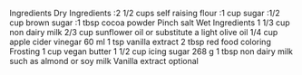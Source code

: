 Ingredients
Dry Ingredients
:2 1/2 cups self raising flour
:1 cup sugar
:1/2 cup brown sugar
:1 tbsp cocoa powder
Pinch salt
Wet Ingredients
1 1/3 cup non dairy milk
2/3 cup sunflower oil or substitute a light olive oil
1/4 cup apple cider vinegar 60 ml
1 tsp vanilla extract
2 tbsp red food coloring
Frosting
1 cup vegan butter
1 1/2 cup icing sugar 268 g
1 tbsp non dairy milk such as almond or soy milk
Vanilla extract optional